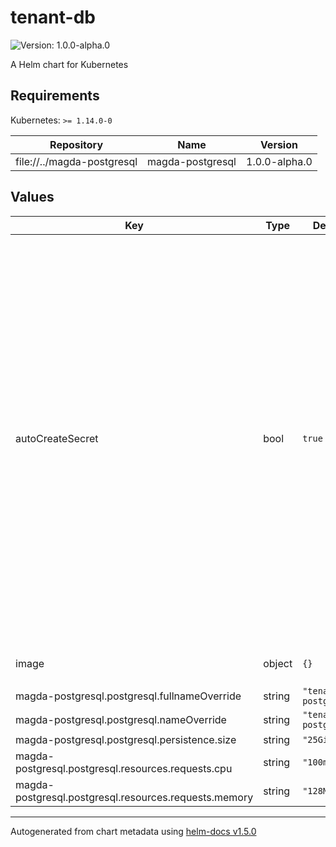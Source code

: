 # tenant-db

![Version: 1.0.0-alpha.0](https://img.shields.io/badge/Version-1.0.0--alpha.0-informational?style=flat-square)

A Helm chart for Kubernetes

## Requirements

Kubernetes: `>= 1.14.0-0`

| Repository | Name | Version |
|------------|------|---------|
| file://../magda-postgresql | magda-postgresql | 1.0.0-alpha.0 |

## Values

| Key | Type | Default | Description |
|-----|------|---------|-------------|
| autoCreateSecret | bool | `true` | whether auto-create secret for client account password. After the migrator runs properly, a non-superuser DB account (named `client`) will be created. Its password will loaded from secret `{{ .Chart.Name }}-password` (e.g. `authorization-db-passwor`) & key: `password`. Set this option to `true` will make helm auto-create the secret with random password, ONLY when the secret not exists. |
| image | object | `{}` | migrator docker image settings |
| magda-postgresql.postgresql.fullnameOverride | string | `"tenant-db-postgresql"` |  |
| magda-postgresql.postgresql.nameOverride | string | `"tenant-db-postgresql"` |  |
| magda-postgresql.postgresql.persistence.size | string | `"25Gi"` |  |
| magda-postgresql.postgresql.resources.requests.cpu | string | `"100m"` |  |
| magda-postgresql.postgresql.resources.requests.memory | string | `"128Mi"` |  |

----------------------------------------------
Autogenerated from chart metadata using [helm-docs v1.5.0](https://github.com/norwoodj/helm-docs/releases/v1.5.0)
